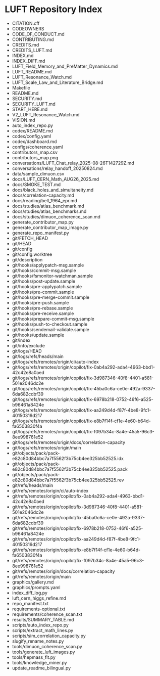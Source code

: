 # LUFT Repository Index

- CITATION.cff
- CODEOWNERS
- CODE_OF_CONDUCT.md
- CONTRIBUTING.md
- CREDITS.md
- CREDITS_LUFT.md
- INDEX.md
- INDEX_DIFF.md
- LUFT_Field_Memory_and_PreMatter_Dynamics.md
- LUFT_README.md
- LUFT_Resonance_Watch.md
- LUFT_Scale_Law_and_Literature_Bridge.md
- Makefile
- README.md
- SECURITY.md
- SECURITY_LUFT.md
- START_HERE.md
- V2_LUFT_Resonance_Watch.md
- VISION.md
- auto_index_repo.py
- codex/README.md
- codex/config.yaml
- codex/dashboard.md
- configs/coherence.yaml
- contributors_map.csv
- contributors_map.png
- conversations/LUFT_Chat_relay_2025-08-26T142729Z.md
- conversations/relay_handoff_20250824.md
- data/sample_dimuon.csv
- docs/LUFT_CERN_Math_AUG26_2025.md
- docs/SMOKE_TEST.md
- docs/black_holes_and_simultaneity.md
- docs/correlation-capacity.md
- docs/reading/bell_1964_epr.md
- docs/studies/atlas_benchmark.md
- docs/studies/atlas_benchmarks.md
- docs/studies/dimuon_coherence_scan.md
- generate_contributor_map.py
- generate_contributor_map_image.py
- generate_repo_manifest.py
- git/FETCH_HEAD
- git/HEAD
- git/config
- git/config.worktree
- git/description
- git/hooks/applypatch-msg.sample
- git/hooks/commit-msg.sample
- git/hooks/fsmonitor-watchman.sample
- git/hooks/post-update.sample
- git/hooks/pre-applypatch.sample
- git/hooks/pre-commit.sample
- git/hooks/pre-merge-commit.sample
- git/hooks/pre-push.sample
- git/hooks/pre-rebase.sample
- git/hooks/pre-receive.sample
- git/hooks/prepare-commit-msg.sample
- git/hooks/push-to-checkout.sample
- git/hooks/sendemail-validate.sample
- git/hooks/update.sample
- git/index
- git/info/exclude
- git/logs/HEAD
- git/logs/refs/heads/main
- git/logs/refs/remotes/origin/ci/auto-index
- git/logs/refs/remotes/origin/copilot/fix-0ab4a292-ada4-4963-bbd1-42c42e8a0aed
- git/logs/refs/remotes/origin/copilot/fix-3d987346-40f8-4401-a581-501e2046dc2e
- git/logs/refs/remotes/origin/copilot/fix-45ba0c6a-ce0e-492a-9337-6da682cdbf39
- git/logs/refs/remotes/origin/copilot/fix-6978b218-0752-46f6-a525-b96461a8424e
- git/logs/refs/remotes/origin/copilot/fix-aa249d4d-f87f-4be8-9fc1-40150316d217
- git/logs/refs/remotes/origin/copilot/fix-e8b7f14f-cf1e-4e60-b64d-fa6503830f4a
- git/logs/refs/remotes/origin/copilot/fix-f097b34c-8a4e-45a5-96c3-8ee998761e52
- git/logs/refs/remotes/origin/docs/correlation-capacity
- git/logs/refs/remotes/origin/main
- git/objects/pack/pack-e82c80d84bbc7a7f5562f3b75cb4ee325bb52525.idx
- git/objects/pack/pack-e82c80d84bbc7a7f5562f3b75cb4ee325bb52525.pack
- git/objects/pack/pack-e82c80d84bbc7a7f5562f3b75cb4ee325bb52525.rev
- git/refs/heads/main
- git/refs/remotes/origin/ci/auto-index
- git/refs/remotes/origin/copilot/fix-0ab4a292-ada4-4963-bbd1-42c42e8a0aed
- git/refs/remotes/origin/copilot/fix-3d987346-40f8-4401-a581-501e2046dc2e
- git/refs/remotes/origin/copilot/fix-45ba0c6a-ce0e-492a-9337-6da682cdbf39
- git/refs/remotes/origin/copilot/fix-6978b218-0752-46f6-a525-b96461a8424e
- git/refs/remotes/origin/copilot/fix-aa249d4d-f87f-4be8-9fc1-40150316d217
- git/refs/remotes/origin/copilot/fix-e8b7f14f-cf1e-4e60-b64d-fa6503830f4a
- git/refs/remotes/origin/copilot/fix-f097b34c-8a4e-45a5-96c3-8ee998761e52
- git/refs/remotes/origin/docs/correlation-capacity
- git/refs/remotes/origin/main
- graphics/gallery.md
- graphics/prompts.yaml
- index_diff_log.py
- luft_cern_higgs_refine.md
- repo_manifest.txt
- requirements-optional.txt
- requirements/coherence_scan.txt
- results/SUMMARY_TABLE.md
- scripts/auto_index_repo.py
- scripts/extract_math_lines.py
- scripts/sim_correlation_capacity.py
- slugify_rename_notes.py
- tools/dimuon_coherence_scan.py
- tools/generate_luft_images.py
- tools/hepmass_fit.py
- tools/knowledge_miner.py
- update_readme_bilingual.py
